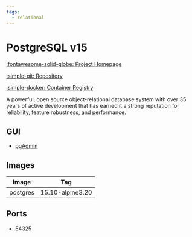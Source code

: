 ```yaml
---
tags:
  - relational
---
```

# PostgreSQL v15

[:fontawesome-solid-globe: Project Homepage](https://www.postgresql.org/)

[:simple-git: Repository](https://git.postgresql.org/gitweb/?p=postgresql.git)

[:simple-docker: Container Registry](https://hub.docker.com/_/postgres)

A powerful, open source object-relational database system with over 35 years of active development that has earned it a strong reputation for reliability, feature robustness, and performance.

## GUI

- [pgAdmin](../pgadmin)

## Images
| Image | Tag |
| --- | --- |
| postgres | 15.10-alpine3.20 |

## Ports
- 54325


